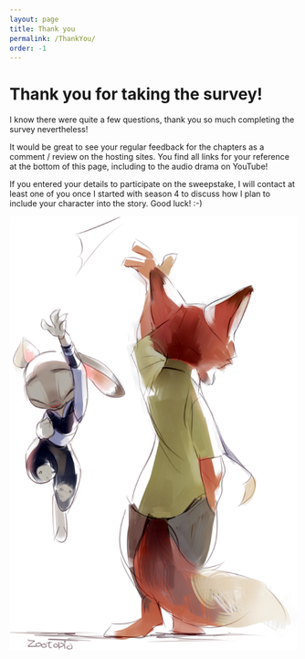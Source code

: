 ```yaml
---
layout: page
title: Thank you
permalink: /ThankYou/
order: -1
---
```


# Thank you for taking the survey!
I know there were quite a few questions, thank you so much completing the survey nevertheless!

It would be great to see your regular feedback for the chapters as a comment / review on the hosting sites. You find all links for your reference at the bottom of this page, including to the audio drama on YouTube!

If you entered your details to participate on the sweepstake, I will contact at least one of you once I started with season 4 to discuss how I plan to include your character into the story. Good luck! :-)

![Thank you!](/assets/img/thankyou.png)